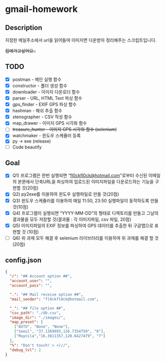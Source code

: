 # gmail-homework

## Description 
지정한 메일주소에서 url을 읽어들여 이미지면 다운받아 정리해주는 스크립트입니다.

~~집에가고싶어요..~~

## TODO
 - [x] postman - 메인 실행 함수
 - [x] constructor - 폴더 생성 함수
 - [x] downloader - 이미지 다운로더 함수
 - [x] parser - URL, HTML Text 파싱 함수
 - [x] gps_finder - EXIF GPS 파싱 함수
 - [x] hashman - 해쉬 추출 함수
 - [x] stenographer - CSV 작성 함수
 - [x] map_drawer - 이미지 GPS 시각화 함수
 - [ ] ~~treasure_hunter - 이미지 GPS 시각화 함수 (selenium)~~
 - [x] watchmaker - 윈도우 스케쥴러 등록 
 - [x] py -> exe (release)
 - [ ] Code beautify
 
## Goal
 - [x] Q1) 프로그램은 한번 실행되면 “fl0ckfl0ck@hotmail.com"로부터 수신된 이메일의 본문에서 단축URL을 파싱하여 업로드된 이미지파일을 다운로드하는 기능을 구현할 것(20점)
 - [x] Q2) py2exe를 이용하여 윈도우 실행파일로 만들 것(20점)
 - [x] Q3) 윈도우 스케쥴러를 이용하여 매일 11:50, 23:50 실행파일이 동작하도록 만들 것(10점)
 - [x] Q4) 프로그램이 실행되면 “YYYY-MM-DD”의 형태로 디렉토리를 만들고 그날의 결과물을 모두 저장할 것(결과물 : 각 이미지파일, csv 파일, 20점)
 - [x] Q5) 이미지파일의 EXIF 정보를 파싱하여 GPS 데이터를 추출한 뒤 구글맵으로 표현할 것 (10점) 
 - [ ] Q6) 위 과제 모두 해결 후 selenium 라이브러리를 이용하여 위 과제를 해결 할 것(20점)

## config.json
```json
{
  "/": "## Account option ##",
  "account_user": "",
  "account_pass": "",

  ".": "## Mail receive option ##",
  "mail_sender": "fl0ckfl0ck@hotmail.com",

  "_": "## file option ##",
  "csv_path": "./db.csv",
  "image_dir": "./images/",
  "map_preset": [
    ["AUTO", "None", "None"],
    ["Seoul", "37.1369993,126.7354759", "8"],
    ["Maynila","16.3611357,120.6427479", "7"]
  ],
  "%": "Don't touch! > <)//",
  "debug_lvl": 2
}
```
